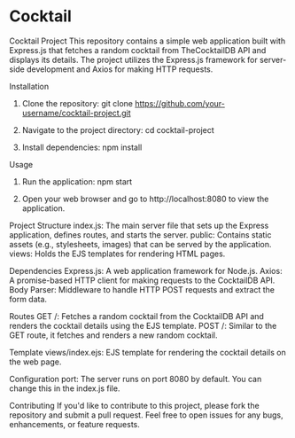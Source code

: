 # Cocktail
Cocktail Project
This repository contains a simple web application built with Express.js that fetches a random cocktail from TheCocktailDB API and displays its details. The project utilizes the Express.js framework for server-side development and Axios for making HTTP requests.

Installation
1. Clone the repository: git clone https://github.com/your-username/cocktail-project.git

2. Navigate to the project directory: cd cocktail-project

3. Install dependencies: npm install

Usage
1. Run the application: npm start 

2. Open your web browser and go to http://localhost:8080 to view the application.

Project Structure
index.js: The main server file that sets up the Express application, defines routes, and starts the server.
public: Contains static assets (e.g., stylesheets, images) that can be served by the application.
views: Holds the EJS templates for rendering HTML pages.

Dependencies
Express.js: A web application framework for Node.js.
Axios: A promise-based HTTP client for making requests to the CocktailDB API.
Body Parser: Middleware to handle HTTP POST requests and extract the form data.

Routes
GET /: Fetches a random cocktail from the CocktailDB API and renders the cocktail details using the EJS template.
POST /: Similar to the GET route, it fetches and renders a new random cocktail.

Template
views/index.ejs: EJS template for rendering the cocktail details on the web page.

Configuration
port: The server runs on port 8080 by default. You can change this in the index.js file.

Contributing
If you'd like to contribute to this project, please fork the repository and submit a pull request. Feel free to open issues for any bugs, enhancements, or feature requests.
